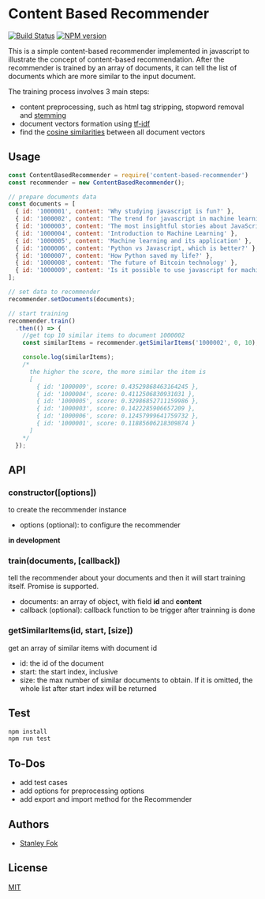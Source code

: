 Content Based Recommender
=======

[![Build Status](https://travis-ci.org/stanleyfok/content-based-recommender.png?branch=master)](https://travis-ci.org/stanleyfok/content-based-recommender)
[![NPM version](https://img.shields.io/npm/v/content-based-recommender.svg)](https://www.npmjs.com/package/content-based-recommender)

This is a simple content-based recommender implemented in javascript to illustrate the concept of content-based recommendation. After the recommender is trained by an array of documents, it can tell the list of documents which are more similar to the input document.

The training process involves 3 main steps:
* content preprocessing, such as html tag stripping, stopword removal and [stemming](http://9ol.es/porter_js_demo.html)
* document vectors formation using [tf-idf](https://lizrush.gitbooks.io/algorithms-for-webdevs-ebook/content/chapters/tf-idf.html)
* find the [cosine similarities](https://en.wikipedia.org/wiki/Cosine_similarity) between all document vectors

## Usage

```js
const ContentBasedRecommender = require('content-based-recommender')
const recommender = new ContentBasedRecommender();

// prepare documents data
const documents = [
  { id: '1000001', content: 'Why studying javascript is fun?' },
  { id: '1000002', content: 'The trend for javascript in machine learning' },
  { id: '1000003', content: 'The most insightful stories about JavaScript' },
  { id: '1000004', content: 'Introduction to Machine Learning' },
  { id: '1000005', content: 'Machine learning and its application' },
  { id: '1000006', content: 'Python vs Javascript, which is better?' },
  { id: '1000007', content: 'How Python saved my life?' },
  { id: '1000008', content: 'The future of Bitcoin technology' },
  { id: '1000009', content: 'Is it possible to use javascript for machine learning?' }
];

// set data to recommender
recommender.setDocuments(documents);

// start training
recommender.train()
  .then(() => {
    //get top 10 similar items to document 1000002
    const similarItems = recommender.getSimilarItems('1000002', 0, 10);

    console.log(similarItems);
    /*
      the higher the score, the more similar the item is
      [
        { id: '1000009', score: 0.43529868463164245 },
        { id: '1000004', score: 0.4112506830931031 },
        { id: '1000005', score: 0.32986852711159986 },
        { id: '1000003', score: 0.1422285906657209 },
        { id: '1000006', score: 0.12457999641759732 },
        { id: '1000001', score: 0.11885606218309874 }
      ]
    */
  });
```
## API

### constructor([options])

to create the recommender instance

* options (optional): to configure the recommender

**in development**

### train(documents, [callback])

tell the recommender about your documents and then it will start training itself. Promise is supported.

* documents: an array of object, with field **id** and **content**
* callback (optional): callback function to be trigger after trainning is done

### getSimilarItems(id, start, [size])

get an array of similar items with document id

* id: the id of the document
* start: the start index, inclusive
* size: the max number of similar documents to obtain. If it is omitted, the whole list after start index will be returned

## Test

```bash
npm install
npm run test
```

## To-Dos

* add test cases
* add options for preprocessing options
* add export and import method for the Recommender

## Authors

  - [Stanley Fok](https://github.com/stanleyfok)

## License

  [MIT](./LICENSE)
